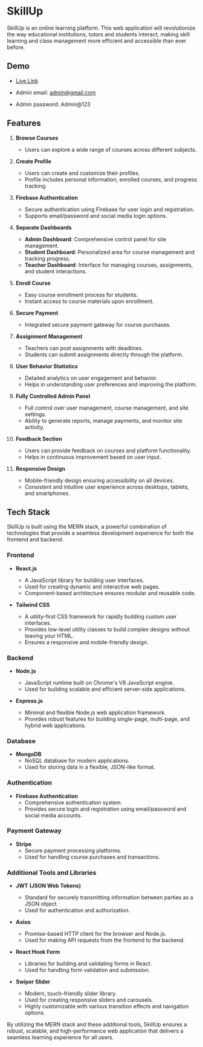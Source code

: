 
# SkillUp

SkillUp is an online learning platform. This web application will revolutionize the way educational institutions, tutors and students interact, making skill learning and class management more efficient and accessible than ever before.
 


## Demo

- [Live Link](https://skillup-57533.web.app/)

- Admin email: admin@gmail.com
- Admin password: Admin@123
## Features

1. **Browse Courses**
   - Users can explore a wide range of courses across different subjects.

2. **Create Profile**
   - Users can create and customize their profiles.
   - Profile includes personal information, enrolled courses, and progress tracking.

3. **Firebase Authentication**
   - Secure authentication using Firebase for user login and registration.
   - Supports email/password and social media login options.

4. **Separate Dashboards**
   - **Admin Dashboard**: Comprehensive control panel for site management.
   - **Student Dashboard**: Personalized area for course management and tracking progress.
   - **Teacher Dashboard**: Interface for managing courses, assignments, and student interactions.

5. **Enroll Course**
   - Easy course enrollment process for students.
   - Instant access to course materials upon enrollment.

6. **Secure Payment**
   - Integrated secure payment gateway for course purchases.

7. **Assignment Management**
   - Teachers can post assignments with deadlines.
   - Students can submit assignments directly through the platform.

8. **User Behavior Statistics**
   - Detailed analytics on user engagement and behavior.
   - Helps in understanding user preferences and improving the platform.

9. **Fully Controlled Admin Panel**
   - Full control over user management, course management, and site settings.
   - Ability to generate reports, manage payments, and monitor site activity.

10. **Feedback Section**
    - Users can provide feedback on courses and platform functionality.
    - Helps in continuous improvement based on user input.

11. **Responsive Design**
    - Mobile-friendly design ensuring accessibility on all devices.
    - Consistent and intuitive user experience across desktops, tablets, and smartphones.



## Tech Stack

SkillUp is built using the MERN stack, a powerful combination of technologies that provide a seamless development experience for both the frontend and backend.

### Frontend

- **React.js**
  - A JavaScript library for building user interfaces.
  - Used for creating dynamic and interactive web pages.
  - Component-based architecture ensures modular and reusable code.

- **Tailwind CSS**
  - A utility-first CSS framework for rapidly building custom user interfaces.
  - Provides low-level utility classes to build complex designs without leaving your HTML.
  - Ensures a responsive and mobile-friendly design.

### Backend

- **Node.js**
  - JavaScript runtime built on Chrome's V8 JavaScript engine.
  - Used for building scalable and efficient server-side applications.

- **Express.js**
  - Minimal and flexible Node.js web application framework.
  - Provides robust features for building single-page, multi-page, and hybrid web applications.

### Database

- **MongoDB**
  - NoSQL database for modern applications.
  - Used for storing data in a flexible, JSON-like format.

### Authentication

- **Firebase Authentication**
  - Comprehensive authentication system.
  - Provides secure login and registration using email/password and social media accounts.

### Payment Gateway

- **Stripe**
  - Secure payment processing platforms.
  - Used for handling course purchases and transactions.

### Additional Tools and Libraries

- **JWT (JSON Web Tokens)**
  - Standard for securely transmitting information between parties as a JSON object.
  - Used for authentication and authorization.

- **Axios**
  - Promise-based HTTP client for the browser and Node.js.
  - Used for making API requests from the frontend to the backend.

- **React Hook Form**
  - Libraries for building and validating forms in React.
  - Used for handling form validation and submission.

- **Swiper Slider**
  - Modern, touch-friendly slider library.
  - Used for creating responsive sliders and carousels.
  - Highly customizable with various transition effects and navigation options.

By utilizing the MERN stack and these additional tools, SkillUp ensures a robust, scalable, and high-performance web application that delivers a seamless learning experience for all users.


